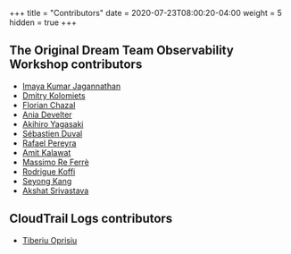+++
title = "Contributors"
date = 2020-07-23T08:00:20-04:00
weight = 5
hidden = true
+++

## The Original Dream Team Observability Workshop contributors
- [Imaya Kumar Jagannathan](https://www.linkedin.com/in/imaya/)
- [Dmitry Kolomiets](https://www.linkedin.com/in/dmitrykolomiets/)
- [Florian Chazal](https://www.linkedin.com/in/florian-chazal-a4846061/)
- [Ania Develter](https://www.linkedin.com/in/ania-develter-8b7153195/)
- [Akihiro Yagasaki](https://www.linkedin.com/in/akihiro-yagasaki-62b329b2/)
- [Sébastien Duval](https://www.linkedin.com/in/s%C3%A9bastien-duval-b59b3338/)
- [Rafael Pereyra](https://www.linkedin.com/in/rafael-pereyra/)
- [Amit Kalawat](https://www.linkedin.com/in/amitkalawat/)
- [Massimo Re Ferrè](https://www.linkedin.com/in/massimoreferre/)
- [Rodrigue Koffi](https://www.linkedin.com/in/grkoffi/)
- [Seyong Kang](https://www.linkedin.com/in/seyong-kang-38447b129/)
- [Akshat Srivastava](https://www.linkedin.com/in/akshatsrivastava/)

## CloudTrail Logs contributors
- [Tiberiu Oprisiu](https://www.linkedin.com/in/toprisiu/)


